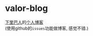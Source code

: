# valor-blog
[下里巴人](https://github.com/g770728y)的[个人博客](https://github.com/g770728y/valor-blog/issues)\
(使用github的`issues`功能做博客, 感觉不错.)
